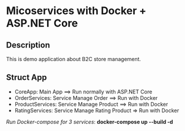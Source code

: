 # Micoservices with Docker + ASP.NET Core

## Description

This is demo application about B2C store management.

## Struct App

- CoreApp: Main App ==> Run normally with ASP.NET Core
- OrderServices: Service Manage Order ==> Run with Docker
- ProductServices: Service Manage Product ==> Run with Docker
- RatingServices: Service Manage Rating Product => Run with Docker

_Run Docker-compose for 3 services_: **docker-compose up --build -d**
